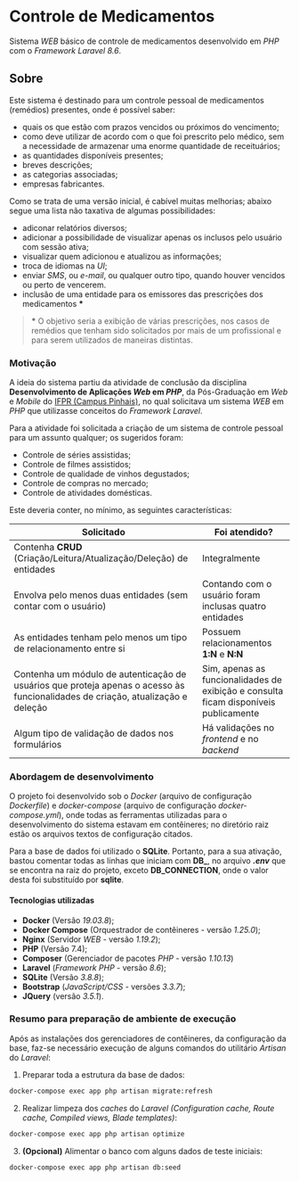 # Controle de Medicamentos

Sistema *WEB* básico de controle de medicamentos desenvolvido em *PHP* com o *Framework Laravel 8.6*.

## Sobre

Este sistema é destinado para um controle pessoal de medicamentos (remédios) presentes, onde é possível saber:

- quais os que estão com prazos vencidos ou próximos do vencimento;
- como deve utilizar de acordo com o que foi prescrito pelo médico, sem a necessidade de armazenar uma enorme quantidade de receituários;
- as quantidades disponíveis presentes;
- breves descrições;
- as categorias associadas;
- empresas fabricantes.

Como se trata de uma versão inicial, é cabível muitas melhorias; abaixo segue uma lista não taxativa de algumas possibilidades:

- adiconar relatórios diversos;
- adicionar a possibilidade de visualizar apenas os inclusos pelo usuário com sessão ativa;
- visualizar quem adicionou e atualizou as informações;
- troca de idiomas na *UI*;
- enviar *SMS*, ou *e-mail*, ou qualquer outro tipo, quando houver vencidos ou perto de vencerem.
- inclusão de uma entidade para os emissores das prescrições dos medicamentos __\*__

>__\*__ O objetivo seria a exibição de várias prescrições, nos casos de remédios que tenham sido solicitados por mais de um profissional e para serem utilizados de maneiras distintas. 

### Motivação

A ideia do sistema partiu da atividade de conclusão da disciplina **Desenvolvimento de Aplicações _Web_ em _PHP_**, da Pós-Graduação em *Web* e *Mobile* do [IFPR (Campus Pinhais)](https://pinhais.ifpr.edu.br), no qual solicitava um sistema *WEB* em *PHP* que utilizasse conceitos do *Framework Laravel*.

Para a atividade foi solicitada a criação de um sistema de controle pessoal para um assunto qualquer; os sugeridos foram:

- Controle de séries assistidas;
- Controle de filmes assistidos;
- Controle de qualidade de vinhos degustados;
- Controle de compras no mercado;
- Controle de atividades domésticas.

Este deveria conter, no mínimo, as seguintes características:

| Solicitado | Foi atendido? |
| --- | --- |
| Contenha **CRUD** (Criação/Leitura/Atualização/Deleção) de entidades | Integralmente |
| Envolva pelo menos duas entidades (sem contar com o usuário) | Contando com o usuário foram inclusas quatro entidades |
| As entidades tenham pelo menos um tipo de relacionamento entre si | Possuem relacionamentos **1:N** e **N:N** |
| Contenha um módulo de autenticação de usuários que proteja apenas o acesso às funcionalidades de criação, atualização e deleção | Sim, apenas as funcionalidades de exibição e consulta ficam disponíveis publicamente |
| Algum tipo de validação de dados nos formulários | Há validações no *frontend* e no *backend* |

### Abordagem de desenvolvimento

O projeto foi desenvolvido sob o *Docker* (arquivo de configuração *Dockerfile*) e *docker-compose* (arquivo de configuração *docker-compose.yml*), onde todas as ferramentas utilizadas para o desenvolvimento do sistema estavam em contêineres; no diretório raiz estão os arquivos textos de configuração citados.

Para a base de dados foi utilizado o **SQLite**. Portanto, para a sua ativação, bastou comentar todas as linhas que iniciam com **DB\_**, no arquivo **_.env_** que se encontra na raiz do projeto, exceto **DB_CONNECTION**, onde o valor desta foi substituído por **sqlite**.

#### Tecnologias utilizadas 

- **Docker** (Versão *19.03.8*);
- **Docker Compose** (Orquestrador de contêineres - versão *1.25.0*);
- **Nginx** (Servidor *WEB* - versão *1.19.2*);
- **PHP** (Versão 7.4);
- **Composer** (Gerenciador de pacotes *PHP* - versão *1.10.13*)
- **Laravel** (*Framework PHP* - versão *8.6*);
- **SQLite** (Versão *3.8.8*);
- **Bootstrap** (*JavaScript/CSS* - versões *3.3.7*);
- **JQuery** (versão *3.5.1*).

### Resumo para preparação de ambiente de execução

Após as instalações dos gerenciadores de contêineres, da configuração da base, faz-se necessário execução de alguns comandos do utilitário *Artisan* do *Laravel*:

1. Preparar toda a estrutura da base de dados: 
```sh
docker-compose exec app php artisan migrate:refresh
```

2. Realizar limpeza dos *caches* do *Laravel* *(Configuration cache, Route cache, Compiled views, Blade templates)*: 
```sh
docker-compose exec app php artisan optimize
```

3. **(Opcional)** Alimentar o banco com alguns dados de teste iniciais:
```sh
docker-compose exec app php artisan db:seed
```
